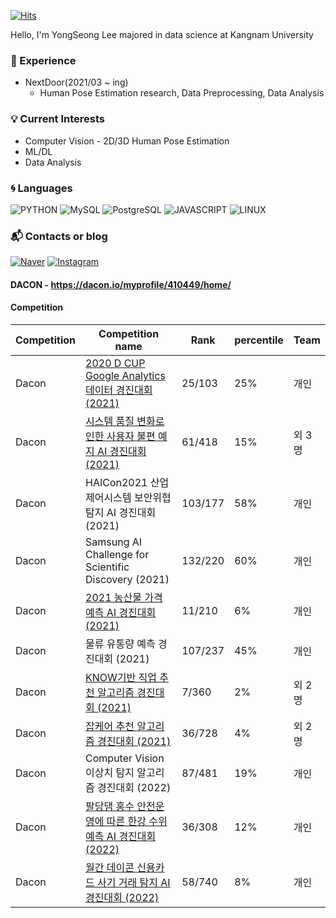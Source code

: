 [![Hits](https://hits.seeyoufarm.com/api/count/incr/badge.svg?url=https%3A%2F%2Fgithub.com%2FYongSeongLee25&count_bg=%2379C83D&title_bg=%23555555&icon=&icon_color=%23E7E7E7&title=hits&edge_flat=false)](https://hits.seeyoufarm.com)

Hello, I'm YongSeong Lee
majored in data science at Kangnam University

### :wave: Experience
- NextDoor(2021/03 ~ ing)
  - Human Pose Estimation research, Data Preprocessing, Data Analysis

### :bulb: Current Interests
- Computer Vision - 2D/3D Human Pose Estimation
- ML/DL
- Data Analysis


### :cyclone: Languages
![PYTHON](https://img.shields.io/badge/PYTHON-%E2%98%85%E2%98%85%E2%98%85%E2%98%86%E2%98%86-0696D7?style=plastic&logo=Python&logoColor=white)
![MySQL](https://img.shields.io/badge/MySQL-%E2%98%85%E2%98%85%E2%98%85%E2%98%86%E2%98%86-4479A1?style=plastic&logo=MySQL&logoColor=white)
![PostgreSQL](https://img.shields.io/badge/PostgreSQL-%E2%98%85%E2%98%85%E2%98%85%E2%98%86%E2%98%86-543DE0?style=plastic&logo=PostgreSQL&logoColor=white)
![JAVASCRIPT](https://img.shields.io/badge/JAVASCRIPT-%E2%98%85%E2%98%85%E2%98%85%E2%98%86%E2%98%86-F7DF1E?style=plastic&logo=JavaScript&logoColor=white)
![LINUX](https://img.shields.io/badge/Linux-%E2%98%85%E2%98%85%E2%98%85%E2%98%86%E2%98%86-FCC6247?style=plastic&logo=Linux&logoColor=white)

### :mailbox_with_mail: Contacts or blog

[![Naver](https://img.shields.io/badge/Naver-03C75A?style=flat-square&logo=Naver&logoColor=white&link=mailto:leeyongseong1996@naver.com)](mailto:leeyongseong1996@naver.com)
[![Instagram](https://img.shields.io/badge/Instagram-E4405F?style=flat-square&logo=Instagram&logoColor=white&link=https://www.instagram.com/id_castle_list/?hl=ko)](https://www.instagram.com/id_castle_list/?hl=ko)

#### DACON - https://dacon.io/myprofile/410449/home/

#### Competition
  |Competition|Competition name|Rank|percentile|Team|
  |---|------|----|----|----|
  |Dacon|[2020 D CUP Google Analytics 데이터 경진대회 (2021)](https://github.com/deeprine/DACON_daconcup)|25/103|25%|개인|
  |Dacon|[시스템 품질 변화로 인한 사용자 불편 예지 AI 경진대회 (2021)](https://github.com/deeprine/DACON_LG)|61/418|15%|외 3명|
  |Dacon|HAICon2021 산업제어시스템 보안위협 탐지 AI 경진대회 (2021)|103/177|58%|개인|
  |Dacon|Samsung AI Challenge for Scientific Discovery (2021)|132/220|60%|개인|
  |Dacon|[2021 농산물 가격예측 AI 경진대회 (2021)](https://github.com/deeprine/DACON_agricultural_products)|11/210|6%|개인|
  |Dacon|물류 유통량 예측 경진대회 (2021)|107/237|45%|개인|
  |Dacon|[KNOW기반 직업 추천 알고리즘 경진대회 (2021)](https://github.com/deeprine/DACON_KNOW-based-job-recommendation)|7/360|2%|외 2명|
  |Dacon|[잡케어 추천 알고리즘 경진대회 (2021)](https://github.com/deeprine/DACON_JopCare)|36/728|4%|외 2명|
  |Dacon|Computer Vision 이상치 탐지 알고리즘 경진대회 (2022)|87/481|19%|개인|
  |Dacon|[팔당댐 홍수 안전운영에 따른 한강 수위예측 AI 경진대회 (2022)](https://github.com/deeprine/Dacon_paldang_dam)|36/308|12%|개인|
  |Dacon|[월간 데이콘 신용카드 사기 거래 탐지 AI 경진대회 (2022)](https://github.com/deeprine/Dacon_Credit-card-fraud-detection)|58/740|8%|개인|
